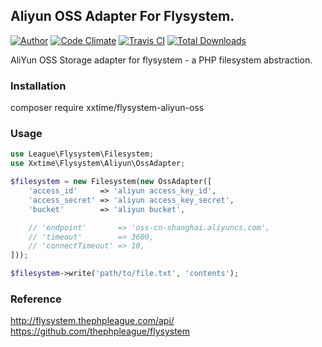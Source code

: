 ## Aliyun OSS Adapter For Flysystem.

[![Author](http://img.shields.io/badge/author-@Joe-blue.svg?style=flat-square)](https://www.xxtime.com)
[![Code Climate](https://codeclimate.com/github/xxtime/flysystem-aliyun-oss/badges/gpa.svg)](https://codeclimate.com/github/xxtime/flysystem-aliyun-oss)
[![Travis CI](https://travis-ci.org/xxtime/flysystem-aliyun-oss.svg?branch=master)](https://travis-ci.org/xxtime/flysystem-aliyun-oss)
[![Total Downloads](https://img.shields.io/packagist/dt/xxtime/flysystem-aliyun-oss.svg?style=flat-square)](https://packagist.org/packages/xxtime/flysystem-aliyun-oss)

AliYun OSS Storage adapter for flysystem - a PHP filesystem abstraction.  

### Installation
composer require xxtime/flysystem-aliyun-oss

### Usage

```php
use League\Flysystem\Filesystem;
use Xxtime\Flysystem\Aliyun\OssAdapter;

$filesystem = new Filesystem(new OssAdapter([
    'access_id'     => 'aliyun access_key_id',
    'access_secret' => 'aliyun access_key_secret',
    'bucket'        => 'aliyun bucket',

    // 'endpoint'       => 'oss-cn-shanghai.aliyuncs.com',
    // 'timeout'        => 3600,
    // 'connectTimeout' => 10,
]));

$filesystem->write('path/to/file.txt', 'contents');
```

### Reference
http://flysystem.thephpleague.com/api/  
https://github.com/thephpleague/flysystem  